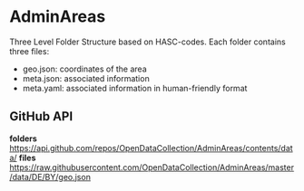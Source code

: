 # AdminAreas
Three Level Folder Structure based on HASC-codes.
Each folder contains three files:
- geo.json: coordinates of the area
- meta.json: associated information
- meta.yaml: associated information in human-friendly format

## GitHub API
**folders** https://api.github.com/repos/OpenDataCollection/AdminAreas/contents/data/
**files** https://raw.githubusercontent.com/OpenDataCollection/AdminAreas/master/data/DE/BY/geo.json




